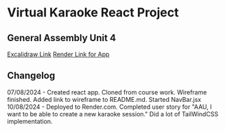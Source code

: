 # Virtual Karaoke React Project
## General Assembly Unit 4

[Excalidraw Link](https://excalidraw.com/#json=25L44Yh_9prZXKbKMal9t,B-PmS5LGWvpSW0lHuD_rjg)
[Render Link for App](https://virtual-karaoke-react.onrender.com)

## Changelog
07/08/2024 - Created react app. Cloned from course work. Wireframe finished. Added link to wireframe to README.md. Started NavBar.jsx\
10/08/2024 - Deployed to Render.com. Completed user story for "AAU, I want to be able to create a new karaoke session." Did a lot of TailWindCSS implementation.